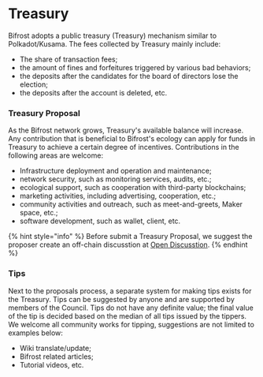 # Treasury

Bifrost adopts a public treasury (Treasury) mechanism similar to Polkadot/Kusama. The fees collected by Treasury mainly include:

* The share of transaction fees;
* the amount of fines and forfeitures triggered by various bad behaviors;
* the deposits after the candidates for the board of directors lose the election;
* the deposits after the account is deleted, etc.

### Treasury Proposal

As the Bifrost network grows, Treasury's available balance will increase. Any contribution that is beneficial to Bifrost's ecology can apply for funds in Treasury to achieve a certain degree of incentives. Contributions in the following areas are welcome:

* Infrastructure deployment and operation and maintenance;
* network security, such as monitoring services, audits, etc.;
* ecological support, such as cooperation with third-party blockchains;
* marketing activities, including advertising, cooperation, etc.;
* community activities and outreach, such as meet-and-greets, Maker space, etc.;
* software development, such as wallet, client, etc.

{% hint style="info" %}
Before submit a Treasury Proposal, we suggest the proposer create an off-chain discusstion at [Open Discusstion](https://bifrost.subsquare.io/discussions).
{% endhint %}

### Tips

Next to the proposals process, a separate system for making tips exists for the Treasury. Tips can be suggested by anyone and are supported by members of the Council. Tips do not have any definite value; the final value of the tip is decided based on the median of all tips issued by the tippers. We welcome all community works for tipping, suggestions are not limited to examples below:

* Wiki translate/update;
* Bifrost related articles;
* Tutorial videos, etc.


